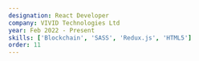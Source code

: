```yaml
---
designation: React Developer
company: VIVID Technologies Ltd
year: Feb 2022 - Present
skills: ['Blockchain', 'SASS', 'Redux.js', 'HTML5']
order: 11
---
```

